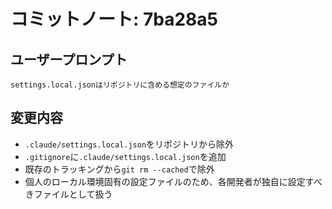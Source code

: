 # コミットノート: 7ba28a5

## ユーザープロンプト

```
settings.local.jsonはリポジトリに含める想定のファイルか
```

## 変更内容

- `.claude/settings.local.json`をリポジトリから除外
- `.gitignore`に`.claude/settings.local.json`を追加
- 既存のトラッキングから`git rm --cached`で除外
- 個人のローカル環境固有の設定ファイルのため、各開発者が独自に設定すべきファイルとして扱う
